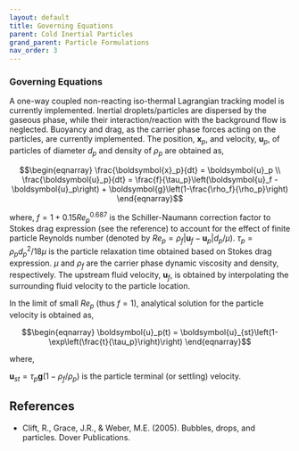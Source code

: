 ```yaml
---
layout: default
title: Governing Equations
parent: Cold Inertial Particles
grand_parent: Particle Formulations
nav_order: 3
---
```


### Governing Equations
A one-way coupled non-reacting iso-thermal 
Lagrangian tracking model is currently implemented. Inertial 
droplets/particles are dispersed by the gaseous 
phase, while their interaction/reaction with the background flow 
is neglected. Buoyancy and drag, as the carrier phase forces 
acting on the particles, are currently implemented. The position, 
$\boldsymbol{x}_p$, and velocity, $\boldsymbol{u}_p$, of 
particles of diameter $d_p$ and density of 
$\rho_p$ are obtained as,

$$\begin{eqnarray}
\frac{\boldsymbol{x}_p}{dt} = \boldsymbol{u}_p \\
\frac{\boldsymbol{u}_p}{dt} =  \frac{f}{\tau_p}\left(\boldsymbol{u}_f - \boldsymbol{u}_p\right) + \boldsymbol{g}\left(1-\frac{\rho_f}{\rho_p}\right)
\end{eqnarray}$$

where, $f=1+0.15Re_p^{0.687}$ is the Schiller-Naumann 
correction factor to Stokes drag expression (see the reference) 
to account for the effect of finite particle Reynolds number 
(denoted by $Re_p=\rho_f|\boldsymbol{u}_f-\boldsymbol{u}_p|d_p/\mu$).
$\tau_p=\rho_pd^2_p/18\mu$ is the particle 
relaxation time obtained based on Stokes drag expression. 
$\mu$ and $\rho_f$ are the carrier phase dynamic 
viscosity and density, respectively. 
The upstream fluid velocity, $\boldsymbol{u}_f$, is obtained by 
interpolating the surrounding fluid velocity to the particle location.

In the limit of small $Re_p$ (thus $f{=}1$), analytical 
solution for the particle velocity is obtained as,

$$\begin{eqnarray}
\boldsymbol{u}_p(t) = \boldsymbol{u}_{st}\left(1-\exp\left(\frac{t}{\tau_p}\right)\right)
\end{eqnarray}$$

where, 

$\boldsymbol{u}_{st}=\tau_p\boldsymbol{g}(1-\rho_f/\rho_p)$ is the particle 
terminal (or settling) velocity.



## References
- Clift, R., Grace, J.R., & Weber, M.E. (2005). Bubbles, drops, and particles. Dover Publications.

